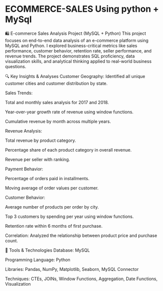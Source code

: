 # ECOMMERCE-SALES Using python + MySql
🛍️ E-commerce Sales Analysis Project (MySQL + Python)
This project focuses on end-to-end data analysis of an e-commerce platform using MySQL and Python. I explored business-critical metrics like sales performance, customer behavior, retention rate, seller performance, and revenue trends. The project demonstrates SQL proficiency, data visualization skills, and analytical thinking applied to real-world business questions.

🔍 Key Insights & Analyses
Customer Geography: Identified all unique customer cities and customer distribution by state.

Sales Trends:

Total and monthly sales analysis for 2017 and 2018.

Year-over-year growth rate of revenue using window functions.

Cumulative revenue by month across multiple years.

Revenue Analysis:

Total revenue by product category.

Percentage share of each product category in overall revenue.

Revenue per seller with ranking.

Payment Behavior:

Percentage of orders paid in installments.

Moving average of order values per customer.

Customer Behavior:

Average number of products per order by city.

Top 3 customers by spending per year using window functions.

Retention rate within 6 months of first purchase.

Correlation: Analyzed the relationship between product price and purchase count.

🧰 Tools & Technologies
Database: MySQL

Programming Language: Python

Libraries: Pandas, NumPy, Matplotlib, Seaborn, MySQL Connector

Techniques: CTEs, JOINs, Window Functions, Aggregation, Date Functions, Visualization
